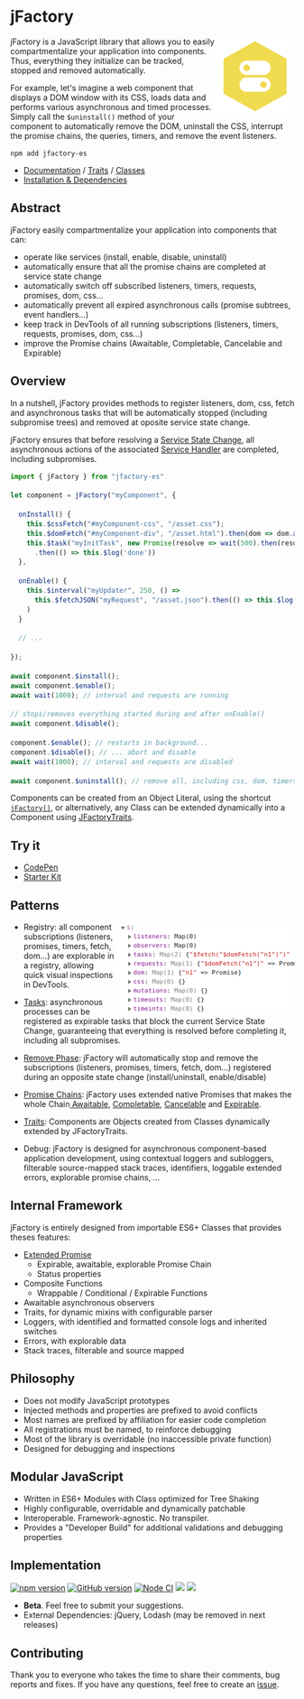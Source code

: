 # jFactory
<img align="right" width="140" src="img/jFactory.png">jFactory is a JavaScript library that allows you to easily compartmentalize your application into components. Thus, everything they initialize can be  tracked, stopped and removed automatically.

For example, let's imagine a web component that displays a DOM window with its CSS, loads data and performs various asynchronous and timed processes. Simply call the `$uninstall()` method of your component to automatically remove the DOM, uninstall the CSS, interrupt the promise chains, the queries, timers, and remove the event listeners. 

```
npm add jfactory-es
```

* [Documentation](ref-index.md) / [Traits](ref-index.md#traits-component-features) / [Classes](ref-index.md#classes-internal-library)
* [Installation & Dependencies](ref-import.md)

## Abstract

jFactory easily compartmentalize your application into components that can:

- operate like services (install, enable, disable, uninstall) 
- automatically ensure that all the promise chains are completed at service state change
- automatically switch off subscribed listeners, timers, requests, promises, <!--callbacks, -->dom, css... 
- automatically prevent all expired asynchronous calls (<!--callbacks, -->promise subtrees, event handlers...) 
- keep track in DevTools of all running subscriptions (listeners, timers, requests, promises, dom, css...)
- improve the Promise chains (Awaitable, Completable, Cancelable and Expirable) 

## Overview

In a nutshell, jFactory provides methods to register listeners, dom, css, fetch and asynchronous tasks that will be automatically stopped (including subpromise trees) and removed at oposite service state change. 

 jFactory ensures that before resolving a [Service State Change](TraitService-Phases.md), all asynchronous actions of the associated [Service Handler](TraitService-States.md#service-state-handlers) are completed, including subpromises. 
```javascript
import { jFactory } from "jfactory-es"

let component = jFactory("myComponent", {

  onInstall() {
    this.$cssFetch("#myComponent-css", "/asset.css");
    this.$domFetch("#myComponent-div", "/asset.html").then(dom => dom.appendTo("body"));
    this.$task("myInitTask", new Promise(resolve => wait(500).then(resolve)))
      .then(() => this.$log('done'))
  },

  onEnable() {
    this.$interval("myUpdater", 250, () =>
      this.$fetchJSON("myRequest", "/asset.json").then(() => this.$log("updated"))
    )
  }
  
  // ... 

});

await component.$install(); 
await component.$enable();
await wait(1000); // interval and requests are running 

// stops/removes everything started during and after onEnable()
await component.$disable(); 

component.$enable(); // restarts in background...  
component.$disable(); // ... abort and disable 
await wait(1000); // interval and requests are disabled

await component.$uninstall(); // remove all, including css, dom, timers, requests... 
```

Components can be created from an Object Literal, using the shortcut [`jFactory()`](ref-components.md#create-a-component-literal), or
alternatively, any Class can be extended dynamically into a Component using [JFactoryTraits](ref-components.md#create-a-component-base-class).  

## Try it 

* [CodePen](https://codepen.io/jfactory-es/pen/KKwxaqr?editors=1010)
* [Starter Kit](https://github.com/jfactory-es/jfactory-starterkit)

## Patterns

- Registry:<img align="right" src="img/pic1.png"> all component subscriptions (listeners, promises, timers, fetch, dom...) are explorable in a registry, allowing quick visual inspections in DevTools.

- [Tasks](TraitTask.md): asynchronous processes can be registered as expirable tasks that block the current Service State Change, guaranteeing that everything is resolved before completing it, including all subpromises. 

- [Remove Phase](TraitService-Phases.md#remove-phase): jFactory will automatically stop and remove the subscriptions (listeners, promises, timers, fetch, dom...) registered during an opposite state change (install/uninstall, enable/disable)

- [Promise Chains](JFactoryPromise.md): jFactory uses extended native Promises that makes the whole Chain[ Awaitable](JFactoryPromise.md#chain-awaitable), [Completable](JFactoryPromise.md#chain-completion--cancellation), [Cancelable](JFactoryPromise.md#chain-completion--cancellation) and [Expirable](JFactoryPromise.md#chain-expiration).

- [Traits](ref-components.md#create-a-component-base-class): Components are Objects created from Classes dynamically extended by JFactoryTraits. 

- Debug: jFactory is designed for asynchronous component-based application development, using contextual loggers and subloggers,
 filterable source-mapped stack traces, identifiers, loggable extended errors, explorable promise chains, ...

     
## Internal Framework   

jFactory is entirely designed from importable ES6+ Classes that provides theses features: 

- [Extended Promise](JFactoryPromise.md)
    - Expirable, awaitable, explorable Promise Chain
    - Status properties 
- Composite Functions
    - Wrappable / Conditional / Expirable Functions
- Awaitable asynchronous observers
- Traits, for dynamic mixins with configurable parser
- Loggers, with identified and formatted console logs and inherited switches 
- Errors, with explorable data
- Stack traces, filterable and source mapped   

## Philosophy

- Does not modify JavaScript prototypes
- Injected methods and properties are prefixed to avoid conflicts 
- Most names are prefixed by affiliation for easier code completion
- All registrations must be named, to reinforce debugging 
- Most of the library is overridable (no inaccessible private function)
- Designed for debugging and inspections

## Modular JavaScript
  
- Written in ES6+ Modules with Class optimized for Tree Shaking
- Highly configurable, overridable and dynamically patchable
- Interoperable. Framework-agnostic. No transpiler.  
- Provides a "Developer Build" for additional validations and debugging properties   

## Implementation
[![npm version](https://img.shields.io/npm/v/jfactory-es.svg)](https://www.npmjs.com/package/jfactory-es)
[![GitHub version](https://img.shields.io/github/package-json/v/jfactory-es/jfactory.svg?label=git)](https://github.com/jfactory-es/jfactory)
[![Node CI](https://github.com/jfactory-es/jfactory/workflows/Node%20CI/badge.svg)](#implementation)
[![](https://img.shields.io/snyk/vulnerabilities/npm/jfactory-es.svg)](#implementation)
[![](https://img.shields.io/github/issues/jfactory-es/jfactory.svg?style=flat)](#implementation)


- **Beta**. <!-- The specifications are still subject to changes.--> Feel free to submit your suggestions.
- External Dependencies: jQuery, Lodash (may be removed in next releases)

## Contributing

Thank you to everyone who takes the time to share their comments, bug reports and fixes. If you have any questions, feel free to create an [issue](https://github.com/jfactory-es/jfactory/issues). 

